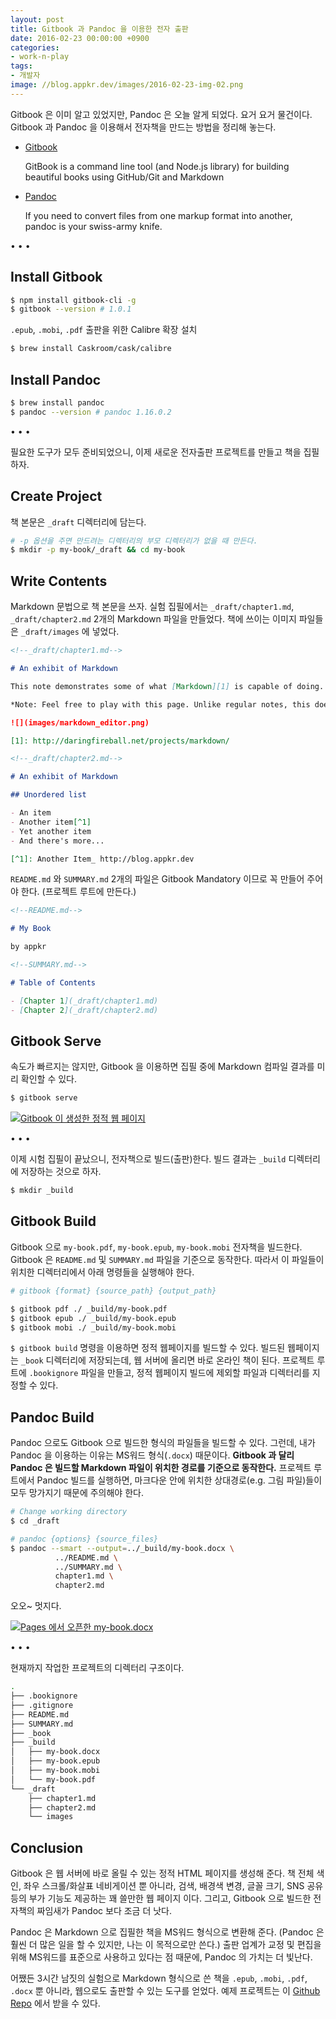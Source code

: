 ```yaml
---
layout: post
title: Gitbook 과 Pandoc 을 이용한 전자 출판
date: 2016-02-23 00:00:00 +0900
categories:
- work-n-play
tags:
- 개발자
image: //blog.appkr.dev/images/2016-02-23-img-02.png
---
```


Gitbook 은 이미 알고 있었지만, Pandoc 은 오늘 알게 되었다. 요거 요거 물건이다. Gitbook 과 Pandoc 을 이용해서 전자책을 만드는 방법을 정리해 놓는다.

-   [Gitbook](//github.com/GitbookIO/gitbook)

    GitBook is a command line tool (and Node.js library) for building beautiful books using GitHub/Git and Markdown
    
-   [Pandoc](//pandoc.org/)

    If you need to convert files from one markup format into another, pandoc is your swiss-army knife.

<!--more-->

<div class="spacer">• • •</div>

## Install Gitbook

```bash
$ npm install gitbook-cli -g
$ gitbook --version # 1.0.1
```

`.epub`, `.mobi`, `.pdf` 출판을 위한 Calibre 확장 설치

```bash
$ brew install Caskroom/cask/calibre
```

## Install Pandoc

```bash
$ brew install pandoc
$ pandoc --version # pandoc 1.16.0.2
```

<div class="spacer">• • •</div>

필요한 도구가 모두 준비되었으니, 이제 새로운 전자출판 프로젝트를 만들고 책을 집필하자.

## Create Project

책 본문은 `_draft` 디렉터리에 담는다.

```bash
# -p 옵션을 주면 만드려는 디렉터리의 부모 디렉터리가 없을 때 만든다.
$ mkdir -p my-book/_draft && cd my-book
```

## Write Contents

Markdown 문법으로 책 본문을 쓰자. 실험 집필에서는 `_draft/chapter1.md`, `_draft/chapter2.md` 2개의 Markdown 파일을 만들었다. 책에 쓰이는 이미지 파일들은 `_draft/images` 에 넣었다.

```markdown
<!--_draft/chapter1.md-->

# An exhibit of Markdown

This note demonstrates some of what [Markdown][1] is capable of doing.

*Note: Feel free to play with this page. Unlike regular notes, this doesn't automatically save itself.*

![](images/markdown_editor.png)

[1]: http://daringfireball.net/projects/markdown/
```

```markdown
<!--_draft/chapter2.md-->

# An exhibit of Markdown

## Unordered list

- An item
- Another item[^1]
- Yet another item
- And there's more...

[^1]: Another Item_ http://blog.appkr.dev 
```

`README.md` 와 `SUMMARY.md` 2개의 파일은 Gitbook Mandatory 이므로 꼭 만들어 주어야 한다. (프로젝트 루트에 만든다.)

```markdown
<!--README.md-->

# My Book

by appkr
```

```markdown
<!--SUMMARY.md-->

# Table of Contents

- [Chapter 1](_draft/chapter1.md)
- [Chapter 2](_draft/chapter2.md)
```

## Gitbook Serve

속도가 빠르지는 않지만, Gitbook 을 이용하면 집필 중에 Markdown 컴파일 결과를 미리 확인할 수 있다.

```bash
$ gitbook serve
```

[![Gitbook 이 생성한 정적 웹 페이지](/images/2016-02-23-img-02.png)](/images/2016-02-23-img-02.png)

<div class="spacer">• • •</div>

이제 시험 집필이 끝났으니, 전자책으로 빌드(출판)한다. 빌드 결과는 `_build` 디렉터리에 저장하는 것으로 하자.

```bash
$ mkdir _build
```

## Gitbook Build

Gitbook 으로 `my-book.pdf`, `my-book.epub`, `my-book.mobi` 전자책을 빌드한다. Gitbook 은 `README.md` 및 `SUMMARY.md` 파일을 기준으로 동작한다. 따라서 이 파일들이 위치한 디렉터리에서 아래 명령들을 실행해야 한다.

```bash
# gitbook {format} {source_path} {output_path}

$ gitbook pdf ./ _build/my-book.pdf
$ gitbook epub ./ _build/my-book.epub
$ gitbook mobi ./ _build/my-book.mobi
```

`$ gitbook build` 명령을 이용하면 정적 웹페이지를 빌드할 수 있다. 빌드된 웹페이지는 `_book` 디렉터리에 저장되는데, 웹 서버에 올리면 바로 온라인 책이 된다. 프로젝트 루트에 `.bookignore` 파일을 만들고, 정적 웹페이지 빌드에 제외할 파일과 디렉터리를 지정할 수 있다.

## Pandoc Build

Pandoc 으로도 Gitbook 으로 빌드한 형식의 파일들을 빌드할 수 있다. 그런데, 내가 Pandoc 을 이용하는 이유는 MS워드 형식(`.docx`) 때문이다. **Gitbook 과 달리 Pandoc 은 빌드할 Markdown 파일이 위치한 경로를 기준으로 동작한다.** 프로젝트 루트에서 Pandoc 빌드를 실행하면, 마크다운 안에 위치한 상대경로(e.g. 그림 파일)들이 모두 망가지기 때문에 주의해야 한다. 

```bash
# Change working directory
$ cd _draft

# pandoc {options} {source_files}
$ pandoc --smart --output=../_build/my-book.docx \
          ../README.md \
          ../SUMMARY.md \
          chapter1.md \
          chapter2.md
```

오오~ 멋지다.

[![Pages 에서 오픈한 my-book.docx](/images/2016-02-23-img-01.png)](/images/2016-02-23-img-01.png)

<div class="spacer">• • •</div>

현재까지 작업한 프로젝트의 디렉터리 구조이다.

```bash
.
├── .bookignore
├── .gitignore
├── README.md
├── SUMMARY.md
├── _book
├── _build
│   ├── my-book.docx
│   ├── my-book.epub
│   ├── my-book.mobi
│   └── my-book.pdf
└── _draft
    ├── chapter1.md
    ├── chapter2.md
    └── images
```

## Conclusion

Gitbook 은 웹 서버에 바로 올릴 수 있는 정적 HTML 페이지를 생성해 준다. 책 전체 색인, 좌우 스크롤/화살표 네비게이션 뿐 아니라, 검색, 배경색 변경, 글꼴 크기, SNS 공유 등의 부가 기능도 제공하는 꽤 쓸만한 웹 페이지 이다. 그리고, Gitbook 으로 빌드한 전자책의 짜임새가 Pandoc 보다 조금 더 낫다.

Pandoc 은 Markdown 으로 집필한 책을 MS워드 형식으로 변환해 준다. (Pandoc 은 훨씬 더 많은 일을 할 수 있지만, 나는 이 목적으로만 쓴다.) 출판 업계가 교정 및 편집을 위해 MS워드를 표준으로 사용하고 있다는 점 때문에, Pandoc 의 가치는 더 빛난다. 

어쨌든 3시간 남짓의 실험으로 Markdown 형식으로 쓴 책을 `.epub`, `.mobi`, `.pdf`, `.docx` 뿐 아니라, 웹으로도 출판할 수 있는 도구를 얻었다. 예제 프로젝트는 이 [Github Repo](https://github.com/appkr/book-writing-kit) 에서 받을 수 있다.
